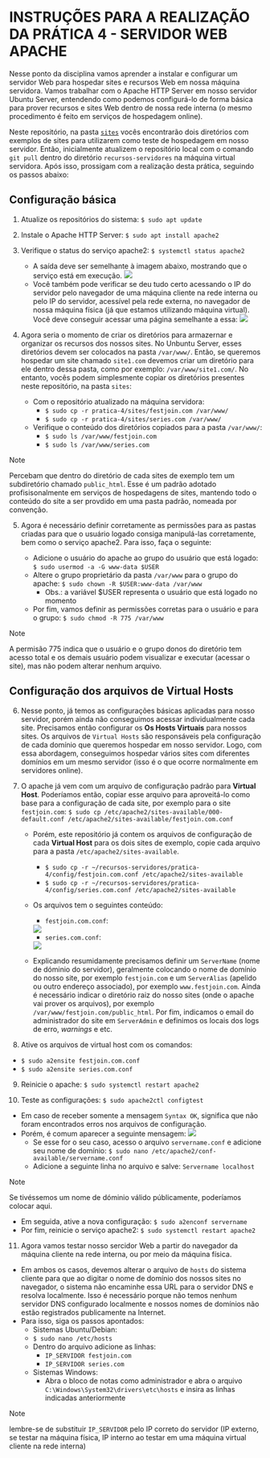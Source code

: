 # INSTRUÇÕES PARA A REALIZAÇÃO DA PRÁTICA 4 - SERVIDOR WEB APACHE

Nesse ponto da disciplina vamos aprender a instalar e configurar um servidor Web para hospedar sites e recursos Web em nossa máquina servidora. Vamos trabalhar com o Apache HTTP Server em nosso servidor Ubuntu Server, entendendo como podemos configurá-lo de forma básica para prover recursos e sites Web dentro de nossa rede interna (o mesmo procedimento é feito em serviços de hospedagem online).

Neste repositório, na pasta [`sites`](pratica-4/sites) vocês encontrarão dois diretórios com exemplos de sites para utilizarem como teste de hospedagem em nosso servidor. Então, inicialmente atualizem o repositório local com o comando `git pull` dentro do diretório `recursos-servidores` na máquina virtual servidora. Após isso, prossigam com a realização desta prática, seguindo os passos abaixo:

## Configuração básica

1. Atualize os repositórios do sistema: `$ sudo apt update`

2. Instale o Apache HTTP Server: `$ sudo apt install apache2`

3. Verifique o status do serviço apache2: `$ systemctl status apache2`

   - A saída deve ser semelhante à imagem abaixo, mostrando que o serviço está em execução.
     <img src="imagens/img1.png">
   - Você também pode verificar se deu tudo certo acessando o IP do servidor pelo navegador de uma máquina cliente na rede interna ou pelo IP do servidor, acessível pela rede externa, no navegador de nossa máquina física (já que estamos utilizando máquina virtual). Você deve conseguir acessar uma página semelhante a essa:
     <img src="imagens/img2.png">

4. Agora seria o momento de criar os diretórios para armazernar e organizar os recursos dos nossos sites. No Unbuntu Server, esses diretórios devem ser colocados na pasta `/var/www/`. Então, se queremos hospedar um site chamado `site1.com` devemos criar um diretório para ele dentro dessa pasta, como por exemplo: `/var/www/site1.com/`. No entanto, vocês podem simplesmente copiar os diretórios presentes neste repositório, na pasta `sites`:

   - Com o repositório atualizado na máquina servidora:
     - `$ sudo cp -r pratica-4/sites/festjoin.com /var/www/`
     - `$ sudo cp -r pratica-4/sites/series.com /var/www/`
   - Verifique o conteúdo dos diretórios copiados para a pasta `/var/www/`:
     - `$ sudo ls /var/www/festjoin.com`
     - `$ sudo ls /var/www/series.com`

> [!NOTE]
> Percebam que dentro do diretório de cada sites de exemplo tem um subdiretório chamado `public_html`. Esse é um padrão adotado profisisonalmente em serviços de hospedagens de sites, mantendo todo o conteúdo do site a ser provdido em uma pasta padrão, nomeada por convenção.

5. Agora é necessário definir corretamente as permissões para as pastas criadas para que o usuário logado consiga manipulá-las corretamente, bem como o serviço apache2. Para isso, faça o seguinte:

   - Adicione o usuário do apache ao grupo do usuário que está logado: `$ sudo usermod -a -G www-data $USER`
   - Altere o grupo proprietário da pasta `/var/www` para o grupo do apache: `$ sudo chown -R $USER:www-data /var/www`
     - Obs.: a variável $USER representa o usuário que está logado no momento
   - Por fim, vamos definir as permissões corretas para o usuário e para o grupo: `$ sudo chmod -R 775 /var/www`
     
> [!NOTE]
> A permisão 775 indica que o usuário e o grupo donos do diretório tem acesso total e os demais usuário podem visualizar e executar (acessar o site), mas não podem alterar nenhum arquivo.

## Configuração dos arquivos de Virtual Hosts

6. Nesse ponto, já temos as configurações básicas aplicadas para nosso servidor, porém ainda não conseguimos acessar individualmente cada site. Precisamos então configurar os **Os Hosts Virtuais** para nossos sites. Os arquivos de `Virtual Hosts` são responsáveis pela configuração de cada domínio que queremos hospedar em nosso servidor. Logo, com essa abordagem, conseguimos hospedar vários sites com diferentes domínios em um mesmo servidor (isso é o que ocorre normalmente em servidores online).

7. O apache já vem com um arquivo de configuração padrão para **Virtual Host**. Poderíamos então, copiar esse arquivo para aproveitá-lo como base para a configuração de cada site, por exemplo para o site `festjoin.com`: `$ sudo cp /etc/apache2/sites-available/000-default.conf /etc/apache2/sites-available/festjoin.com.conf`

   - Porém, este repositório já contem os arquivos de configuração de cada **Virtual Host** para os dois sites de exemplo, copie cada arquivo para a pasta `/etc/apache2/sites-available`.
     - `$ sudo cp -r ~/recursos-servidores/pratica-4/config/festjoin.com.conf /etc/apache2/sites-available`
     - `$ sudo cp -r ~/recursos-servidores/pratica-4/config/series.com.conf /etc/apache2/sites-available`
   - Os arquivos tem o seguintes conteúdo:
     
     - `festjoin.com.conf`:
       
     <img src="imagens/img3.png">
     
     - `series.com.conf`:
       
     <img src="imagens/img4.png">
   
   - Explicando resumidamente precisamos definir um `ServerName` (nome de dóminio do servidor), geralmente colocando o nome de domínio do nosso site, por exemplo `festjoin.com` e um `ServerAlias` (apelido ou outro endereço associado), por exemplo `www.festjoin.com`. Ainda é necessário indicar o diretório raiz do nosso sites (onde o apache vai prover os arquivos), por exemplo `/var/www/festjoin.com/public_html`. Por fim, indicamos o email do administrador do site em `ServerAdmin` e definimos os locais dos logs de erro, _warnings_ e etc.

8. Ative os arquivos de virtual host com os comandos:

- `$ sudo a2ensite festjoin.com.conf`
- `$ sudo a2ensite series.com.conf`

9. Reinicie o apache: `$ sudo systemctl restart apache2`

10. Teste as configurações: `$ sudo apache2ctl configtest`

- Em caso de receber somente a mensagem `Syntax OK`, significa que não foram encontrados erros nos arquivos de configuração.
- Porém, é comum aparecer a seguinte mensagem:
  <img src="imagens/img5.png">
  - Se esse for o seu caso, acesso o arquivo `servername.conf` e adicione seu nome de domínio: `$ sudo nano /etc/apache2/conf-available/servername.conf`
  - Adicione a seguinte linha no arquivo e salve: `Servername localhost`

> [!NOTE]
> Se tivéssemos um nome de dóminio válido públicamente, poderíamos colocar aqui.

  - Em seguida, ative a nova configuração: `$ sudo a2enconf servername`
  - Por fim, reinicie o serviço apache2: `$ sudo systemctl restart apache2`

11. Agora vamos testar nosso sercidor Web a partir do navegador da máquina cliente na rede interna, ou por meio da máquina física.

- Em ambos os casos, devemos alterar o arquivo de `hosts` do sistema cliente para que ao digitar o nome de domínio dos nossos sites no navegador, o sistema não encaminhe essa URL para o servidor DNS e resolva localmente. Isso é necessário porque não temos nenhum servidor DNS configurado localmente e nossos nomes de domínios não estão registrados publicamente na Internet.
- Para isso, siga os passos apontados:
  - Sistemas Ubuntu/Debian:
  - `$ sudo nano /etc/hosts`
  - Dentro do arquivo adicione as linhas:
    - `IP_SERVIDOR festjoin.com`
    - `IP_SERVIDOR series.com`
  - Sistemas Windows:
    - Abra o bloco de notas como administrador e abra o arquivo `C:\Windows\System32\drivers\etc\hosts` e insira as linhas indicadas anteriormente

> [!NOTE]
> lembre-se de substituir `IP_SERVIDOR` pelo IP correto do servidor (IP externo, se testar na máquina física, IP interno ao testar em uma máquina virtual cliente na rede interna)
